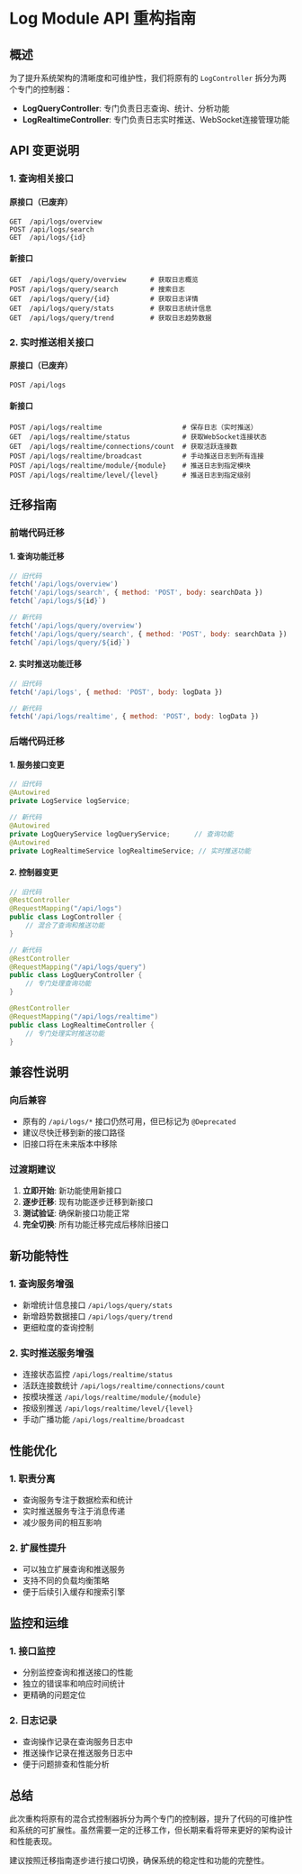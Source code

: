# Log Module API 重构指南

## 概述

为了提升系统架构的清晰度和可维护性，我们将原有的 `LogController` 拆分为两个专门的控制器：

- **LogQueryController**: 专门负责日志查询、统计、分析功能
- **LogRealtimeController**: 专门负责日志实时推送、WebSocket连接管理功能

## API 变更说明

### 1. 查询相关接口

#### 原接口（已废弃）
```
GET  /api/logs/overview
POST /api/logs/search
GET  /api/logs/{id}
```

#### 新接口
```
GET  /api/logs/query/overview      # 获取日志概览
POST /api/logs/query/search        # 搜索日志
GET  /api/logs/query/{id}          # 获取日志详情
GET  /api/logs/query/stats         # 获取日志统计信息
GET  /api/logs/query/trend         # 获取日志趋势数据
```

### 2. 实时推送相关接口

#### 原接口（已废弃）
```
POST /api/logs
```

#### 新接口
```
POST /api/logs/realtime                    # 保存日志（实时推送）
GET  /api/logs/realtime/status             # 获取WebSocket连接状态
GET  /api/logs/realtime/connections/count  # 获取活跃连接数
POST /api/logs/realtime/broadcast          # 手动推送日志到所有连接
POST /api/logs/realtime/module/{module}    # 推送日志到指定模块
POST /api/logs/realtime/level/{level}      # 推送日志到指定级别
```

## 迁移指南

### 前端代码迁移

#### 1. 查询功能迁移
```javascript
// 旧代码
fetch('/api/logs/overview')
fetch('/api/logs/search', { method: 'POST', body: searchData })
fetch(`/api/logs/${id}`)

// 新代码
fetch('/api/logs/query/overview')
fetch('/api/logs/query/search', { method: 'POST', body: searchData })
fetch(`/api/logs/query/${id}`)
```

#### 2. 实时推送功能迁移
```javascript
// 旧代码
fetch('/api/logs', { method: 'POST', body: logData })

// 新代码
fetch('/api/logs/realtime', { method: 'POST', body: logData })
```

### 后端代码迁移

#### 1. 服务接口变更
```java
// 旧代码
@Autowired
private LogService logService;

// 新代码
@Autowired
private LogQueryService logQueryService;      // 查询功能
@Autowired
private LogRealtimeService logRealtimeService; // 实时推送功能
```

#### 2. 控制器变更
```java
// 旧代码
@RestController
@RequestMapping("/api/logs")
public class LogController {
    // 混合了查询和推送功能
}

// 新代码
@RestController
@RequestMapping("/api/logs/query")
public class LogQueryController {
    // 专门处理查询功能
}

@RestController
@RequestMapping("/api/logs/realtime")
public class LogRealtimeController {
    // 专门处理实时推送功能
}
```

## 兼容性说明

### 向后兼容
- 原有的 `/api/logs/*` 接口仍然可用，但已标记为 `@Deprecated`
- 建议尽快迁移到新的接口路径
- 旧接口将在未来版本中移除

### 过渡期建议
1. **立即开始**: 新功能使用新接口
2. **逐步迁移**: 现有功能逐步迁移到新接口
3. **测试验证**: 确保新接口功能正常
4. **完全切换**: 所有功能迁移完成后移除旧接口

## 新功能特性

### 1. 查询服务增强
- 新增统计信息接口 `/api/logs/query/stats`
- 新增趋势数据接口 `/api/logs/query/trend`
- 更细粒度的查询控制

### 2. 实时推送服务增强
- 连接状态监控 `/api/logs/realtime/status`
- 活跃连接数统计 `/api/logs/realtime/connections/count`
- 按模块推送 `/api/logs/realtime/module/{module}`
- 按级别推送 `/api/logs/realtime/level/{level}`
- 手动广播功能 `/api/logs/realtime/broadcast`

## 性能优化

### 1. 职责分离
- 查询服务专注于数据检索和统计
- 实时推送服务专注于消息传递
- 减少服务间的相互影响

### 2. 扩展性提升
- 可以独立扩展查询和推送服务
- 支持不同的负载均衡策略
- 便于后续引入缓存和搜索引擎

## 监控和运维

### 1. 接口监控
- 分别监控查询和推送接口的性能
- 独立的错误率和响应时间统计
- 更精确的问题定位

### 2. 日志记录
- 查询操作记录在查询服务日志中
- 推送操作记录在推送服务日志中
- 便于问题排查和性能分析

## 总结

此次重构将原有的混合式控制器拆分为两个专门的控制器，提升了代码的可维护性和系统的可扩展性。虽然需要一定的迁移工作，但长期来看将带来更好的架构设计和性能表现。

建议按照迁移指南逐步进行接口切换，确保系统的稳定性和功能的完整性。
